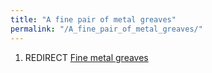 ```yaml
---
title: "A fine pair of metal greaves"
permalink: "/A_fine_pair_of_metal_greaves/"
---
```


1.  REDIRECT [Fine metal greaves](Fine_metal_greaves "wikilink")